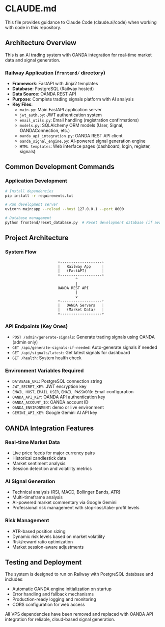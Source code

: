 # CLAUDE.md

This file provides guidance to Claude Code (claude.ai/code) when working with code in this repository.

## Architecture Overview

This is an AI trading system with OANDA integration for real-time market data and signal generation.

### Railway Application (`frontend/` directory)
- **Framework**: FastAPI with Jinja2 templates
- **Database**: PostgreSQL (Railway hosted)
- **Data Source**: OANDA REST API
- **Purpose**: Complete trading signals platform with AI analysis
- **Key Files**:
  - `main.py`: Main FastAPI application server
  - `jwt_auth.py`: JWT authentication system
  - `email_utils.py`: Email handling (registration confirmations)
  - `models.py`: SQLAlchemy ORM models (User, Signal, OANDAConnection, etc.)
  - `oanda_api_integration.py`: OANDA REST API client
  - `oanda_signal_engine.py`: AI-powered signal generation engine
  - `HTML templates`: Web interface pages (dashboard, login, register, signals)

## Common Development Commands

### Application Development
```bash
# Install dependencies
pip install -r requirements.txt

# Run development server
uvicorn main:app --reload --host 127.0.0.1 --port 8000

# Database management
python frontend/reset_database.py  # Reset development database (if available)
```

## Project Architecture

### System Flow
```
                        +-------------------+
                        |   Railway App     |
                        |   (FastAPI)       |
                        +-------------------+
                                ^
                                |
                        OANDA REST API
                                |
                                v
                        +-------------------+
                        |   OANDA Servers   |
                        |   (Market Data)   |
                        +-------------------+
```

### API Endpoints (Key Ones)
- `POST /admin/generate-signals`: Generate trading signals using OANDA (admin only)
- `GET /api/generate-signals-if-needed`: Auto-generate signals if needed
- `GET /api/signals/latest`: Get latest signals for dashboard
- `GET /health`: System health check

### Environment Variables Required
- `DATABASE_URL`: PostgreSQL connection string
- `JWT_SECRET_KEY`: JWT encryption key
- `EMAIL_HOST`, `EMAIL_USER`, `EMAIL_PASSWORD`: Email configuration
- `OANDA_API_KEY`: OANDA API authentication key
- `OANDA_ACCOUNT_ID`: OANDA account ID
- `OANDA_ENVIRONMENT`: demo or live environment
- `GEMINI_API_KEY`: Google Gemini AI API key

## OANDA Integration Features

### Real-time Market Data
- Live price feeds for major currency pairs
- Historical candlestick data
- Market sentiment analysis
- Session detection and volatility metrics

### AI Signal Generation
- Technical analysis (RSI, MACD, Bollinger Bands, ATR)
- Multi-timeframe analysis
- AI-powered market commentary via Google Gemini
- Professional risk management with stop-loss/take-profit levels

### Risk Management
- ATR-based position sizing
- Dynamic risk levels based on market volatility
- Risk/reward ratio optimization
- Market session-aware adjustments

## Testing and Deployment

The system is designed to run on Railway with PostgreSQL database and includes:
- Automatic OANDA engine initialization on startup
- Error handling and fallback mechanisms
- Production-ready logging and monitoring
- CORS configuration for web access

All VPS dependencies have been removed and replaced with OANDA API integration for reliable, cloud-based signal generation.